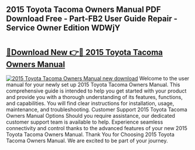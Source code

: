 ## 2015 Toyota Tacoma Owners Manual PDF Download Free - Part-FB2 User Guide Repair - Service Owner Edition WDWjY

# <h2><a href="http://bc28528.oget.top/?id=2015+Toyota+Tacoma+Owners+Manual">🔗Download New 👉🔴 2015 Toyota Tacoma Owners Manual</a></h2>

[![2015 Toyota Tacoma Owners Manual new download](https://i.imgur.com/5g1atiW.png)](http://bc28528.oget.top/?id=2015+Toyota+Tacoma+Owners+Manual)
Welcome to the user manual for your newly set up 2015 Toyota Tacoma Owners Manual. This comprehensive guide is intended to help you get started with your product and provide you with a thorough understanding of its features, functions, and capabilities. You will find clear instructions for installation, usage, maintenance, and troubleshooting. Customer Support 2015 Toyota Tacoma Owners Manual Options Should you require assistance, our dedicated customer support team is available to help. Experience seamless connectivity and control thanks to the advanced features of your new 2015 Toyota Tacoma Owners Manual. Thank You for Choosing 2015 Toyota Tacoma Owners Manual. We are excited to be part of your journey.
